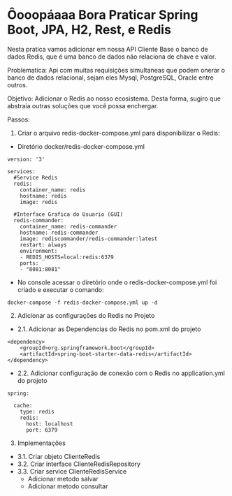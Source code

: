 # Ôooopáaaa Bora Praticar Spring Boot, JPA, H2, Rest, e Redis
Nesta pratica vamos adicionar em nossa API Cliente Base o banco de dados Redis, que é uma banco de dados
não relaciona de chave e valor.

Problematica:
Api com muitas requisições simultaneas que podem onerar o banco de dados relacional, sejam eles Mysql, PostgreSQL, Oracle entre outros.

Objetivo:
Adicionar o Redis ao nosso ecosistema. Desta forma, sugiro que abstraia outras soluções que você possa enchergar.

Passos:

1. Criar o arquivo redis-docker-compose.yml para disponibilizar o Redis:
- Diretório docker/redis-docker-compose.yml
```
version: '3'

services:
  #Service Redis
  redis:
    container_name: redis
    hostname: redis
    image: redis

  #Interface Grafica do Usuario (GUI)
  redis-commander:
    container_name: redis-commander
    hostname: redis-commander
    image: rediscommander/redis-commander:latest
    restart: always
    environment:
    - REDIS_HOSTS=local:redis:6379
    ports:
    - "8081:8081"
```
- No console acessar o diretório onde o redis-docker-compose.yml foi criado e executar o comando:
``` 
docker-compose -f redis-docker-compose.yml up -d 
```

2. Adicionar as configurações do Redis no Projeto

- 2.1. Adicionar as Dependencias do Redis no pom.xml do projeto
```
<dependency>
	<groupId>org.springframework.boot</groupId>
	<artifactId>spring-boot-starter-data-redis</artifactId>
</dependency>
```
- 2.2. Adicionar configuração de conexão com o Redis no application.yml do projeto
```
spring:

  cache:
    type: redis
    redis:
      host: localhost
      port: 6379
```
3. Implementações
  - 3.1. Criar objeto ClienteRedis
  - 3.2. Criar interface ClienteRedisRepository
  - 3.3. Criar service ClienteRedisService
       -  Adicionar metodo salvar 
       -  Adicionar metodo consultar